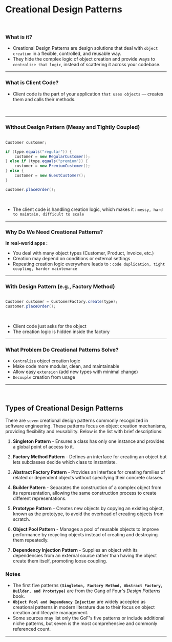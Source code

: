 # Creational Design Patterns

<br>

### What is it?

- Creational Design Patterns are design solutions that deal with `object creation` in a flexible, controlled, and reusable way.
- They hide the complex logic of object creation and provide ways to `centralize that logic`, instead of scattering it across your codebase.

---

### What is Client Code?

- Client code is the part of your application `that uses objects` — creates them and calls their methods.

<br>

---

### Without Design Pattern (Messy and Tightly Coupled)

```JAVA

Customer customer;

if (type.equals("regular")) {
    customer = new RegularCustomer();
} else if (type.equals("premium")) {
    customer = new PremiumCustomer();
} else {
    customer = new GuestCustomer();
}

customer.placeOrder();

```
<br>

- The client code is handling creation logic, which makes it : `messy, hard to maintain, difficult to scale`

---

### Why Do We Need Creational Patterns?


**In real-world apps :**

- You deal with many object types (Customer, Product, Invoice, etc.)
- Creation may depend on conditions or external settings
- Repeating creation logic everywhere leads to : `code duplication, tight coupling, harder maintenance`

---


### With Design Pattern (e.g., Factory Method)

```JAVA

Customer customer = CustomerFactory.create(type);
customer.placeOrder();

```
<br>

- Client code just asks for the object
- The creation logic is hidden inside the factory

---

### What Problem Do Creational Patterns Solve?

- `Centralize` object creation logic
- Make code more modular, clean, and maintainable
- Allow easy `extension` (add new types with minimal change)
- `Decouple` creation from usage

---

<br>

## Types of Creational Design Patterns


There are `seven` creational design patterns commonly recognized in software engineering. These patterns focus on object creation mechanisms, providing flexibility and reusability. Below is the list with brief descriptions:



1. **Singleton Pattern** - Ensures a class has only one instance and provides a global point of access to it.

2. **Factory Method Pattern** - Defines an interface for creating an object but lets subclasses decide which class to instantiate.

3. **Abstract Factory Pattern** - Provides an interface for creating families of related or dependent objects without specifying their concrete classes.

4. **Builder Pattern** - Separates the construction of a complex object from its representation, allowing the same construction process to create different representations.

5. **Prototype Pattern** - Creates new objects by copying an existing object, known as the prototype, to avoid the overhead of creating objects from scratch.

6. **Object Pool Pattern** - Manages a pool of reusable objects to improve performance by recycling objects instead of creating and destroying them repeatedly.

7. **Dependency Injection Pattern** - Supplies an object with its dependencies from an external source rather than having the object create them itself, promoting loose coupling.

### Notes

- The first five patterns **`(Singleton, Factory Method, Abstract Factory, Builder, and Prototype)`** are from the Gang of Four's *Design Patterns* book.
- **`Object Pool and Dependency Injection`** are widely accepted as creational patterns in modern literature due to their focus on object creation and lifecycle management.
- Some sources may list only the GoF's five patterns or include additional niche patterns, but seven is the most comprehensive and commonly referenced count.

---

